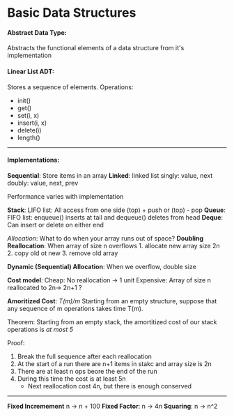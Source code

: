 # Basic Data Structures
#### Abstract Data Type:
Abstracts the functional elements of a data structure from it's implementation

#### Linear List ADT:
Stores a sequence of elements. Operations:
- init()
- get()
- set(i, x)
- insert(i, x)
- delete(i)
- length()
---
#### Implementations:
**Sequential**: Store items in an array
**Linked**: linked list 
	singly: value, next
	doubly: value, next,  prev 

Performance varies with implementation

**Stack**: LIFO list: All access from one side
	(top) + push or (top) - pop
**Queue**: FIFO list: 
	enqueue() inserts at tail and dequeue() deletes from head
**Deque**: Can insert or delete on either end

*Allocation*: What to do when your array runs out of space?
	**Doubling Reallocation**: When array of size n overflows
		1. allocate new array size 2n
		2. copy old ot new
		3. remove old array

**Dynamic (Sequential) Allocation**: When we overflow, double size

**Cost model**:
	Cheap: No reallocation -> 1 unit
	Expensive: Array of size n reallocated to 2n-> 2n+1 ?

**Amoritized Cost**: *T(m)/m* 
	Starting from an empty structure, suppose that any sequence of m operations takes time T(m).

Theorem: Starting from an empty stack, the amortitized cost of our stack operations is *at most 5* 

Proof:
1. Break the full sequence after each reallocation
2. At the start of a run there are n+1 items in stakc and array size is 2n
3. There are at least n ops beore the end of the run
4. During this time the cost is at least 5n
	- Next reallocation cost 4n, but there is enough conserved

---
**Fixed Incremement** n -> n + 100
**Fixed Factor**: n -> 4n
**Squaring**: n -> n^2
